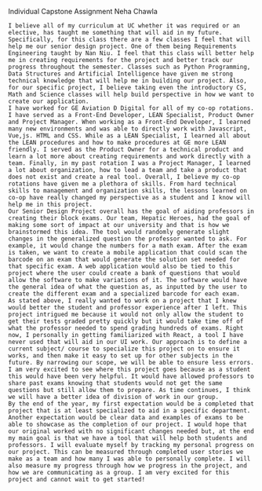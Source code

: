 
Individual Capstone Assignment 
Neha Chawla 



	I believe all of my curriculum at UC whether it was required or an elective, has taught me something that will aid in my future. Specifically, for this class there are a few classes I feel that will help me our senior design project. One of them being Requirements Engineering taught by Nan Niu. I feel that this class will better help me in creating requirements for the project and better track our progress throughout the semester. Classes such as Python Programming, Data Structures and Artificial Intelligence have given me strong technical knowledge that will help me in building our project. Also, for our specific project, I believe taking even the introductory CS, Math and Science classes will help build perspective in how we want to create our application. 
	I have worked for GE Aviation Ð Digital for all of my co-op rotations. I have served as a Front-End Developer, LEAN Specialist, Product Owner and Project Manager. When working as a Front-End Developer, I learned many new environments and was able to directly work with Javascript, Vue,js. HTML and CSS. While as a LEAN Specialist, I learned all about the LEAN procedures and how to make procedures at GE more LEAN friendly. I served as the Product Owner for a technical product and learn a lot more about creating requirements and work directly with a team. Finally, in my past rotation I was a Project Manager, I learned a lot about organization, how to lead a team and take a product that does not exist and create a real tool. Overall, I believe my co-op rotations have given me a plethora of skills. From hard technical skills to management and organization skills, the lessons learned on co-op have really changed my perspective as a student and I know will help me in this project.
	Our Senior Design Project overall has the goal of aiding professors in creating their block exams. Our team, Hepatic Heroes, had the goal of making some sort of impact at our university and that is how we brainstormed this idea. The tool would randomly generate slight changes in the generalized question the professor wanted to ask. For example, it would change the numbers for a math exam. After the exam is taken, we want to create a mobile application that could scan the barcode on an exam that would generate the solution set needed for that specific exam. A web application would also be tied to this project where the user could create a bank of questions that would allow the software to make variations of it. The software would have the general idea of what the question as, as inputted by the user to create the different exam and a specialized barcode for each exam. 
	As stated above, I really wanted to work on a project that I knew would better the student and professor experience after I left. This project intrigued me because it would not only allow the student to get their tests graded pretty quickly but it would take time off of what the professor needed to spend grading hundreds of exams. Right now, I personally in getting familiarized with React, a tool I have never used that will aid in our UI work. Our approach is to define a current subject/ course to specialize this project on to ensure it works, and then make it easy to set up for other subjects in the future. By narrowing our scope, we will be able to ensure less errors. I am very excited to see where this project goes because as a student this would have been very helpful. It would have allowed professors to share past exams knowing that students would not get the same questions but still allow them to prepare. As time continues, I think we will have a better idea of division of work in our group. 
	By the end of the year, my first expectation would be a completed that project that is at least specialized to aid in a specific department. Another expectation would be clear data and examples of exams to be able to showcase as the completion of our project. I would hope that our original worked with no significant changes needed but, at the end my main goal is that we have a tool that will help both students and professors. I will evaluate myself by tracking my personal progress on our project. This can be measured through completed user stories we make as a team and how many I was able to personally complete. I will also measure my progress through how we progress in the project, and how we are communicating as a group. I am very excited for this project and cannot wait to get started! 
